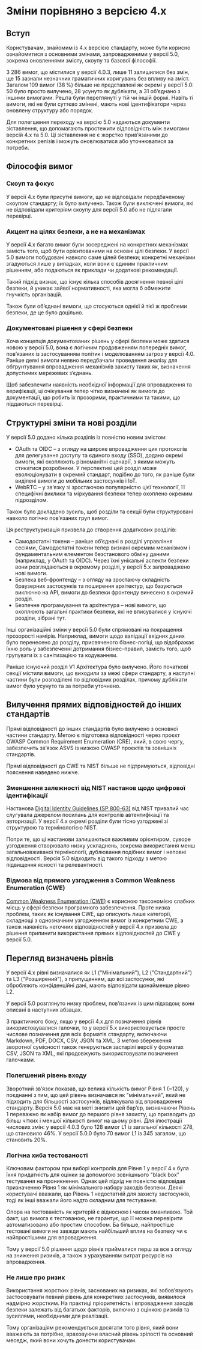 # Зміни порівняно з версією 4.x

## Вступ

Користувачам, знайомим із 4.x версією стандарту, може бути корисно ознайомитися з основними змінами, запровадженими у версії 5.0, зокрема оновленнями змісту, скоупу та базової філософії.

З 286 вимог, що містилися у версії 4.0.3, лише 11 залишилися без змін, ще 15 зазнали незначних граматичних коригувань без впливу на зміст. Загалом 109 вимог (38 %) більше не представлені як окремі у версії 5.0: 50 було просто вилучено, 28 усунуто як дублікати, а 31 об’єднано з іншими вимогами. Решта були переглянуті у тій чи іншій формі. Навіть ті вимоги, які не були суттєво змінені, мають нові ідентифікатори через оновлену структуру або порядок.

Для полегшення переходу на версію 5.0 надаються документи зіставлення, що допомагають простежити відповідність між вимогами версій 4.x та 5.0. Ці зіставлення не є жорстко прив’язаними до конкретних релізів і можуть оновлюватися або уточнюватися за потреби.

## Філософія вимог

### Скоуп та фокус

У версії 4.x були присутні вимоги, що не відповідали передбаченому скоупом стандарту; їх було вилучено. Також були виключені вимоги, які не відповідали критеріям скоупу для версії 5.0 або не підлягали перевірці.

### Акцент на цілях безпеки, а не на механізмах

У версії 4.x багато вимог були зосереджені на конкретних механізмах замість того, щоб бути орієнтованими на основні цілі безпеки. У версії 5.0 вимоги побудовані навколо саме цілей безпеки; конкретні механізми згадуються лише у випадках, коли вони є єдиним практичним рішенням, або подаються як приклади чи додаткові рекомендації.

Такий підхід визнає, що існує кілька способів досягнення певної цілі безпеки, й уникає зайвої нормативності, яка могла б обмежити гнучкість організацій.

Також були об’єднані вимоги, що стосуються однієї й тієї ж проблеми безпеки, де це було доцільно.

### Документовані рішення у сфері безпеки

Хоча концепція документованих рішень у сфері безпеки може здатися новою у версії 5.0, вона є логічним продовженням попередніх вимог, пов’язаних із застосуванням політик і моделюванням загроз у версії 4.0. Раніше деякі вимоги неявно передбачали проведення аналізу для обґрунтування впровадження механізмів захисту таких як, визначення допустимих мережевих з’єднань.

Щоб забезпечити наявність необхідної інформації для впровадження та верифікації, ці очікування тепер чітко визначені як вимоги до документації, що робить їх прозорими, практичними та такими, що піддаються перевірці.

## Структурні зміни та нові розділи

У версії 5.0 додано кілька розділів із повністю новим змістом:

* OAuth та OIDC – з огляду на широке впровадження цих протоколів для делегування доступу та єдиного входу (SSO), додано окремі вимоги, які охоплюють різноманітні сценарії, з якими можуть стикатися розробники. У перспективі цей розділ може еволюціонувати в окремий стандарт, подібно до того, як раніше були виділені вимоги до мобільних застосунків і IoT.
* WebRTC – у зв’язку зі зростаючою популярністю цієї технології, її специфічні виклики та міркування безпеки тепер охоплено окремим підрозділом.

Також було докладено зусиль, щоб розділи та секції були структуровані навколо логічно пов’язаних груп вимог.

Ця реструктуризація призвела до створення додаткових розділів:

* Самодостатні токени – раніше об’єднані в розділі управління сесіями, Самодостатні токени тепер визнані окремим механізмом і фундаментальним елементом безстанового обміну даними (наприклад, у OAuth та OIDC). Через їхні унікальні аспекти безпеки вони розглядаються в окремому розділі, у версії 5.x запроваджено нові вимоги.
* Безпека веб-фронтенду – з огляду на зростаючу складність браузерних застосунків та поширення архітектур, що базуються виключно на API, вимоги до безпеки фронтенду винесено в окремий розділ.
* Безпечне програмування та архітектура – нові вимоги, що охоплюють загальні практики безпеки, які не вписувалися у існуючі розділи, зібрані тут.

Інші організаційні зміни у версії 5.0 були спрямовані на покращення прозорості намірів. Наприклад, вимоги щодо валідації вхідних даних було перенесено до розділу, присвяченого бізнес-логіці, що відображає їхню роль у забезпеченні дотримання бізнес-правил, замість того, щоб групувати їх з санітизацією та кодуванням.

Раніше існуючий розділ V1 Архітектура було вилучено. Його початкові секції містили вимоги, що виходили за межі сфери стандарту, а наступні частини були розподілені по відповідних розділах, причому дублікати вимог було усунуто та за потреби уточнено.

## Вилучення прямих відповідностей до інших стандартів

Прямі відповідності до інших стандартів було вилучено з основної частини стандарту. Метою є підготовка відповідності через проєкт OWASP Common Requirement Enumeration (CRE), який, в свою чергу, забезпечить зв’язок ASVS із низкою OWASP проєктів та зовнішніх стандартів.

Прямі відповідності до CWE та NIST більше не підтримуються, відповідні пояснення наведено нижче.

### Зменшення залежності від NIST настанов щодо цифрової ідентифікації

Настанова [Digital Identity Guidelines (SP 800-63)](https://pages.nist.gov/800-63-3/) від NIST тривалий час слугувала джерелом посилань для контролів автентифікації та авторизації. У версії 4.x окремі розділи були тісно узгоджені зі структурою та термінологією NIST.

Попри те, що ці настанови залишаються важливим орієнтиром, суворе узгодження створювало низку ускладнень, зокрема використання менш загальновживаної термінології, дублювання подібних вимог і неповні відповідності. Версія 5.0 відходить від такого підходу з метою підвищення ясності та релевантності.

### Відмова від прямого узгодження з Common Weakness Enumeration (CWE)

[Common Weakness Enumeration (CWE)](https://cwe.mitre.org/) є корисною таксономією слабких місць у сфері безпеки програмного забезпечення. Проте низка проблем, таких як існування CWE, що описують лише категорії, складнощі з однозначним узгодженням вимог із конкретним CWE, а також наявність неточних відповідностей у версії 4.x призвела до рішення припинити використання прямих відповідностей до CWE у версії 5.0.

## Перегляд визначень рівнів

У версії 4.x рівні визначалися як L1 ("Мінімальний"), L2 ("Стандартний") та L3 ("Розширений"), з припущенням, що всі застосунки, які обробляють конфіденційні дані, мають відповідати щонайменше рівню L2.

У версії 5.0 розглянуто низку проблем, пов’язаних із цим підходом; вони описані в наступних абзацах.

З практичного боку, якщо у версії 4.x для позначення рівнів використовувалися галочки, то у версії 5.x використовується просте числове позначення для всіх форматів стандарту, включаючи Markdown, PDF, DOCX, CSV, JSON та XML. З метою збереження зворотної сумісності також генеруються застарілі версії у форматах CSV, JSON та XML, які продовжують використовувати позначення галочками.

### Полегшений рівень входу

Зворотний зв’язок показав, що велика кількість вимог Рівня 1 (~120), у поєднанні з тим, що цей рівень визначався як "мінімальний", який не підходить для більшості застосунків, відлякувала від впровадження стандарту. Версія 5.0 має на меті знизити цей бар’єр, визначаючи Рівень 1 переважно як набір вимог до першого рівня захисту, що призводить до більш чітких і меншої кількості вимог на цьому рівні. Для ілюстрації числових змін: у версії 4.0.3 було 128 вимог L1 із загальної кількості 278, що становило 46%. У версії 5.0.0 було 70 вимог L1 із 345 загалом, що становить 20%.

### Логічна хиба тестованості

Ключовим фактором при виборі контролів для Рівня 1 у версії 4.x була їхня придатність для оцінки за допомогою зовнішнього "black boх" тестування на проникнення. Однак цей підхід не повністю відповідав призначенню Рівня 1 як мінімального набору заходів безпеки. Деякі користувачі вважали, що Рівень 1 недостатній для захисту застосунків, тоді як інші вважали його надто складним для тестування.

Опора на тестованість як критерій є відносною і часом оманливою. Той факт, що вимога є тестованою, не гарантує, що її можна перевірити автоматизовано або простим способом. Ба більше, найпростіше тестовані вимоги не завжди мають найбільший вплив на безпеку чи є найпростішими для впровадження.

Тому у версії 5.0 рішення щодо рівнів приймалися перш за все з огляду на зниження ризиків, а також з урахуванням витрат ресурсів на впровадження.

### Не лише про ризик

Використання жорстких рівнів, заснованих на ризиках, які зобов’язують застосовувати певний рівень для конкретних застосунків, виявилося надмірно жорстким. На практиці пріоритетність і впровадження заходів безпеки залежать від багатьох факторів, включно з оцінкою ризиків та зусиллями, необхідними для реалізації.

Тому організаціям рекомендується досягати того рівня, який вони вважають за потрібне, враховуючи власний рівень зрілості та основний меседж, який вони хочуть донести користувачам.
